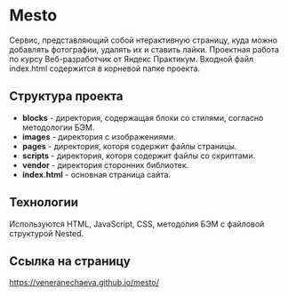 # Mesto
Сервис, представляющий собой нтерактивную страницу, куда можно добавлять фотографии, удалять их и ставить лайки. Проектная работа по курсу Веб-разработчик от Яндекс Практикум. Входной файл index.html содержится в корневой папке проекта.
## Структура проекта
+ **blocks** - директория, содержащая блоки со стилями, согласно методологии БЭМ.
+ **images** - директория с изображениями.
+ **pages** - директория, которя содержит файлы страницы.
+ **scripts** - директория, которя содержит файлы со скриптами.
+ **vendor** - директория сторонних библиотек.
+ **index.html** - основная страница сайта.
## Технологии
Используются HTML, JavaScript, CSS, методолия БЭМ с файловой структурой Nested.
## Ссылка на страницу
https://veneranechaeva.github.io/mesto/
